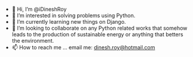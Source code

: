 - 👋 Hi, I’m @iDineshRoy
- 👀 I’m interested in solving problems using Python.
- 🌱 I’m currently learning new things on Django.
- 💞️ I’m looking to collaborate on any Python related works that somehow leads to the production of sustainable energy or anything that betters the environment.
- 📫 How to reach me ... email me: dinesh.roy@hotmail.com

<!---
iDineshRoy/iDineshRoy is a ✨ special ✨ repository because its `README.md` (this file) appears on your GitHub profile.
You can click the Preview link to take a look at your changes.
--->
